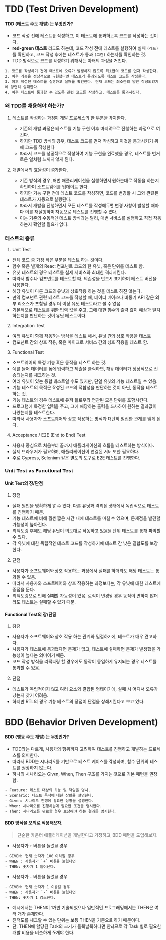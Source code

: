 # TDD (Test Driven Development)

#### TDD (테스트 주도 개발) 는 무엇인가?

-   코드 작성 전에 테스트를 작성하고, 이 테스트에 통과하도록 코드를 작성하는 것이다.
-   **red-green 테스트** 라고도 하는데, 코드 작성 전에 테스트를 실행하여 실패 `(레드)` 를 확인하고, 코드 작성 후에는 테스트가 통과 `(그린)` 하는지를 확인하는 것.
-   TDD 방식으로 코드를 작성하기 위해서는 아래의 과정을 거친다.

```
1. 코드를 작성하기 전에 테스트에 오류가 발생하지 않도록 최소한의 코드를 먼저 작성한다.
2. 이후 기능을 정상적으로 구현했다면 테스트가 통과되도록 테스트 코드를 작성한다.
3. 이후 작성된 테스트를 실행하고 실패를 확인한다. 현재 코드는 최소한의 양만 작성되었기에 당연히 실패한다.
4. 이후 테스트에 통과할 수 있도록 관련 코드를 작성하고, 테스트를 통과시킨다.
```

### 왜 TDD를 채용해야 하는가?

1. 테스트를 작성하는 과정이 개발 프로세스의 한 부분을 차지한다.

    - 기존의 개발 과정은 테스트를 기능 구현 이후 마지막으로 진행하는 과정으로 여긴다.
    - 하지만 TDD 방식의 경우, 테스트 코드를 먼저 작성하고 이것을 통과시키기 위해 코드를 작성한다.
    - 따라서 코드를 성공적으로 작성하여 기능 구현을 완료했을 경우, 테스트를 번거로운 일처럼 느끼지 않게 된다.

2. 개발에서의 효율성이 증가한다.

    - 기존 방식의 경우, 매번 애플리케이션을 실행하면서 원하는대로 작동을 하는지 확인하며 소프트웨어를 업데이트 한다.
    - 하지만 기능 구현 전에 테스트 코드를 작성하면, 코드를 변경할 시 그와 관련된 테스트가 자동으로 실행된다.
    - 따라서 개발을 진행하면서 모든 테스트를 작성해두면 변경 사항이 발생할 때마다 이를 재실행하며 자동으로 테스트를 진행할 수 있다.
    - 이는 기존의 수동적인 테스트 방식과는 달리, 매번 서비스를 실행하고 직접 작동하는지 확인할 필요가 없다.

### 테스트의 종류

1. Unit Test

-   전체 코드 중 가장 작은 부분을 테스트 하는 것이다.
-   함수 혹은 별개의 React 컴포넌트 코드의 한 유닛, 혹은 단위를 테스트 함.
-   유닛 테스트의 경우 테스트를 실제 서비스와 최대한 격리시킨다.
-   따라서 함수나 컴포넌트를 테스트할 때, 의존성을 반드시 표기하며 테스트 버전을 사용한다.
-   해당 유닛이 다른 코드의 유닛과 상호작용 하는 것을 테스트 하진 않는다.
-   만약 컴포넌트 관련 테스트 코드를 작성할 때, 데이터 베이스나 비동기 API 같은 외부 리소스가 포함될 경우 더 이상 유닛 테스트라고 볼 수 없음.
-   기본적으로 테스트를 위한 입력 값을 주고, 그에 대한 함수의 출력 값이 예상과 일치하는지를 판단하는 것이 유닛 테스트이다.

2. Integration Test

-   여러 유닛이 함께 작동하는 방식을 테스트 해서, 유닛 간의 상호 작용을 테스트
-   컴포넌트 간의 상호 작용, 혹은 마이크로 서비스 간의 상호 작용을 테스트 함.

3. Functional Test

-   소프트웨어의 특정 기능 혹은 동작을 테스트 하는 것.
-   예를 들어 데이터를 폼에 입력하고 제출을 클릭하면, 해당 데이터가 정상적으로 전송되는지를 체크하는 것.
-   여러 유닛이 있는 통합 테스트일 수도 있지만, 단일 유닛의 기능 테스트일 수 있음.
-   기능 테스트의 목적은 작성된 코드의 적합성을 판단하는 것이 아닌, 동작을 테스트 하는 것.
-   기능 테스트의 경우 테스트에 유저 플로우와 연관된 모든 단위를 포함시킨다.
-   프로그램에 특정한 입력을 주고, 그에 해당하는 출력을 조사하여 원하는 결과값이 나왔는지를 테스트한다.
-   따라서 사용자가 소프트웨어와 상호 작용하는 방식과 대단히 밀접한 관계를 맺게 된다.

4. Acceptance / E2E (End to End) Test

-   사용자 중심으로 처음부터 끝까지 애플리케이션의 흐름을 테스트하는 방식이다.
-   실제 브라우저가 필요하며, 애플리케이션이 연결된 서버 또한 필요하다.
-   주로 Cypress, Selenium 같은 별도의 도구로 E2E 테스트를 진행한다.

### Unit Test vs Functional Test

#### Unit Test의 장/단점

1. 장점

-   실패 원인을 명확하게 알 수 있다. 다른 유닛과 격리된 상태에서 독립적으로 테스트를 진행하기 때문.
-   기능 테스트에 비해 훨씬 짧은 시간 내에 테스트를 마칠 수 있으며, 문제점을 발견할 가능성이 높아진다.
-   리팩토링 후에도 해당 유닛이 의도대로 작동하고 있음을 단위 테스트를 통해 파악할 수 있다.
-   각 유닛에 대한 독립적인 테스트 코드를 작성하기에 테스트 간 낮은 결합도를 보장한다.

2. 단점

-   사용자가 소프트웨어와 상호 작용하는 과정에서 실패를 하더라도 해당 테스트는 통과될 수 있음.
-   따라서 사용자와 소프트웨어와 상호 작용하는 과정보다는, 각 유닛에 대한 테스트에 중점을 둔다.
-   리팩토링으로 인해 실패할 가능성이 있음. 로직이 변경될 경우 동작이 변하지 않더라도 테스트는 실패할 수 있기 때문.

#### Functional Test의 장/단점

1. 장점

-   사용자가 소프트웨어와 상호 작용 하는 관계와 밀접하기에, 테스트가 매우 견고하다.
-   사용자가 테스트에 통과했다면 문제가 없고, 테스트에 실패하면 문제가 발생했을 가능성이 높다는 의미이기 때문.
-   코드 작성 방식을 리팩터링 할 경우에도 동작이 동일하게 유지되는 경우 테스트를 통과할 수 있음.

2. 단점

-   테스트가 독립적이지 않고 여러 요소와 결합된 형태이기에, 실패 시 어디서 오류가 났는지 찾기 어려움.
-   하지만 RTL의 경우 기능 테스트의 장점이 단점을 상쇄시킨다고 보고 있다.

# BDD (Behavior Driven Development)

#### BDD (행동 주도 개발) 는 무엇인가?

-   TDD와는 다르게, 사용자의 행위까지 고려하여 테스트를 진행하고 개발하는 프로세스를 의미한다.
-   따라서 BDD는 시나리오를 기반으로 테스트 케이스를 작성하며, 함수 단위의 테스트를 권장하지 않는다.
-   하나의 시나리오는 Given, When, Then 구조를 가지는 것으로 기본 패턴을 권장함.

```
- Feature: 테스트 대상의 기능 및 책임을 명시.
- Scenario: 테스트 목적에 대한 상황을 설명한다.
- Given: 시나리오 진행에 필요한 상황을 설명한다.
- When: 시나리오를 진행하는데 필요한 조건을 명시한다.
- Then: 시나리오를 완료할 경우 보장해야 하는 결과를 명시한다.
```

#### BDD 방식을 모의로 적용해보자.

> 단순한 카운터 애플리케이션을 개발한다고 가정하고, BDD 패턴을 도입해보자.

-   사용자가 `+` 버튼을 눌렀을 경우

```
- GIVEN: 현재 숫자가 100 이하일 경우
- WHEN : 사용자가 `+` 버튼을 눌렀다면
- THEN: 숫자가 1 늘어난다.
```

-   사용자가 `-` 버튼을 눌렀을 경우

```
- GIVEN: 현재 숫자가 1 이상일 경우
- WHEN : 사용자가 `-` 버튼을 눌렀다면
- THEN: 숫자가 1 감소한다.
```

-   예시에서는 THEN이 1개만 기술되었으나 일반적인 프로그래밍에서는 THEN은 여러 개가 존재한다.
-   진척도를 체크할 수 있는 단위는 보통 THEN을 기준으로 하기 때문이다.
-   단, THEN에 할당된 Task의 크기가 들쭉날쭉하다면 안되므로 각 Task 별로 필요한 개발 비용을 비슷하게 쪼개야 한다.
